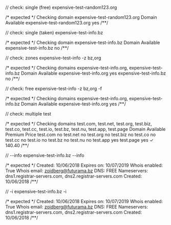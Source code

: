 // check: single (free)
expensive-test-random123.org

/* expected */
Checking domain expensive-test-random123.org
Domain                        Available
expensive-test-random123.org     yes
/**/

// check: single (taken)
expensive-test-info.bz

/* expected */
Checking domain expensive-test-info.bz
Domain                  Available
expensive-test-info.bz     no
/**/

// check: zones
expensive-test-info -z bz,org

/* expected */
Checking domains expensive-test-info.org, expensive-test-info.bz
Domain                   Available
expensive-test-info.org     yes
expensive-test-info.bz      no
/**/

// check: free
expensive-test-info -z bz,org -f

/* expected */
Checking domains expensive-test-info.org, expensive-test-info.bz
Domain                   Available
expensive-test-info.org     yes
/**/

// check: multiple
test

/* expected */
Checking domains test.com, test.net, test.org, test.biz, test.co, test.cc, test.io, test.bz, test.nu, test.app, test.page
Domain     Available  Premium  Price
test.com      no
test.net      no
test.org      no
test.biz      no
test.co       no
test.cc       no
test.io       no
test.bz       no
test.nu       no
test.app      yes
test.page     yes        ✓     140.40
/**/

// --info
expensive-test-info.bz --info

/* expected */
Created:        10/06/2018
Expires on:     10/07/2019
Whois enabled:  True
Whois email:    zoidberg@futurama.bz
DNS:            FREE
Nameservers:    dns1.registrar-servers.com, dns2.registrar-servers.com
Created:        10/06/2018
/**/

// -i
expensive-test-info.bz -i

/* expected */
Created:        10/06/2018
Expires on:     10/07/2019
Whois enabled:  True
Whois email:    zoidberg@futurama.bz
DNS:            FREE
Nameservers:    dns1.registrar-servers.com, dns2.registrar-servers.com
Created:        10/06/2018
/**/